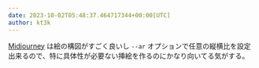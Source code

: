 ```yaml
---
date: 2023-10-02T05:48:37.464717344+00:00[UTC]
author: kt3k
---
```

[Midjourney](https://en.wikipedia.org/wiki/Midjourney) は絵の構図がすごく良いし `--ar` オプションで任意の縦横比を設定出来るので、特に具体性が必要ない挿絵を作るのにかなり向いてる気がする。
